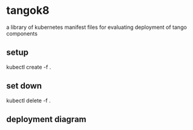 # tangok8
a library of kubernetes manifest files for evaluating deployment of tango components
<h2>setup</h2>
kubectl create -f .
<h2>set down</h2>
kubectl delete -f .
<h2>deployment diagram</h2>
<img!atl="image" src = "deployment.jpg">
